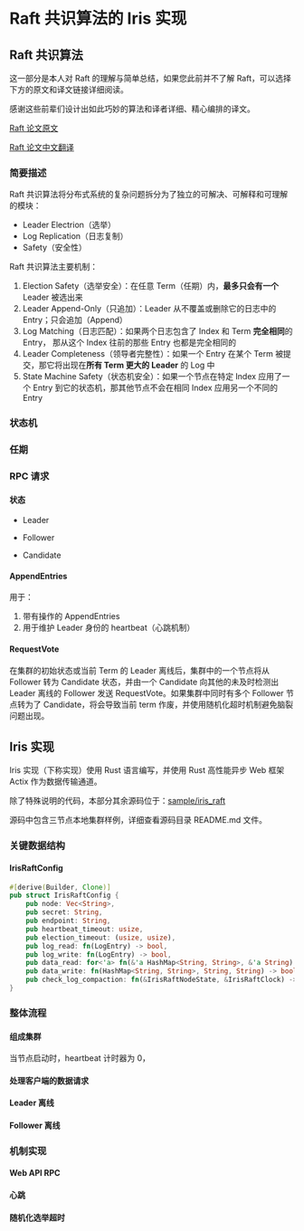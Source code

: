 # Raft 共识算法的 Iris 实现

## Raft 共识算法

这一部分是本人对 Raft 的理解与简单总结，如果您此前并不了解 Raft，可以选择下方的原文和译文链接详细阅读。

感谢这些前辈们设计出如此巧妙的算法和译者详细、精心编排的译文。

[Raft 论文原文](https://pdos.csail.mit.edu/6.824/papers/raft-extended.pdf)

[Raft 论文中文翻译](https://arthurchiao.art/blog/raft-paper-zh/)

### 简要描述

Raft 共识算法将分布式系统的复杂问题拆分为了独立的可解决、可解释和可理解的模块：

- Leader Electrion（选举）
- Log Replication（日志复制）
- Safety（安全性）

Raft 共识算法主要机制：

1. Election Safety（选举安全）：在任意 Term（任期）内，**最多只会有一个** Leader 被选出来
2. Leader Append-Only（只追加）：Leader 从不覆盖或删除它的日志中的 Entry；只会追加（Append）
3. Log Matching（日志匹配）：如果两个日志包含了 Index 和 Term **完全相同**的 Entry， 那从这个 Index 往前的那些 Entry 也都是完全相同的
4. Leader Completeness（领导者完整性）：如果一个 Entry 在某个 Term 被提交，那它将出现在**所有 Term 更大的 Leader** 的 Log 中
5. State Machine Safety（状态机安全）：如果一个节点在特定 Index 应用了一个 Entry 到它的状态机，那其他节点不会在相同 Index 应用另一个不同的 Entry

### 状态机

### 任期

### RPC 请求

#### 状态

- Leader

- Follower
- Candidate

#### AppendEntries

用于：

1. 带有操作的 AppendEntries
2. 用于维护 Leader 身份的 heartbeat（心跳机制）

#### RequestVote

在集群的初始状态或当前 Term 的 Leader 离线后，集群中的一个节点将从 Follower 转为 Candidate 状态，并由一个 Candidate 向其他的未及时检测出 Leader 离线的 Follower 发送 RequestVote。如果集群中同时有多个 Follower 节点转为了 Candidate，将会导致当前 term 作废，并使用随机化超时机制避免脑裂问题出现。

## Iris 实现

Iris 实现（下称实现）使用 Rust 语言编写，并使用 Rust 高性能异步 Web 框架 Actix 作为数据传输通道。

除了特殊说明的代码，本部分其余源码位于：[sample/iris_raft](sample/iris_raft)

源码中包含三节点本地集群样例，详细查看源码目录 README.md 文件。

### 关键数据结构

#### IrisRaftConfig

```rust
#[derive(Builder, Clone)]
pub struct IrisRaftConfig {
    pub node: Vec<String>,
    pub secret: String,
    pub endpoint: String,
    pub heartbeat_timeout: usize,
    pub election_timeout: (usize, usize),
    pub log_read: fn(LogEntry) -> bool,
    pub log_write: fn(LogEntry) -> bool,
    pub data_read: for<'a> fn(&'a HashMap<String, String>, &'a String) -> &'a String,
    pub data_write: fn(HashMap<String, String>, String, String) -> bool,
    pub check_log_compaction: fn(&IrisRaftNodeState, &IrisRaftClock) -> bool,
}
```

### 整体流程

#### 组成集群

当节点启动时，heartbeat 计时器为 0，

#### 处理客户端的数据请求

#### Leader 离线

#### Follower 离线

### 机制实现

#### Web API RPC

#### 心跳

#### 随机化选举超时


